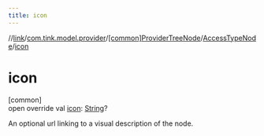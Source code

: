 ```yaml
---
title: icon
---
```

//[link](../../../../index.html)/[com.tink.model.provider](../../index.html)/[[common]ProviderTreeNode](../index.html)/[AccessTypeNode](index.html)/[icon](icon.html)



# icon



[common]\
open override val [icon](icon.html): [String](https://kotlinlang.org/api/latest/jvm/stdlib/kotlin/-string/index.html)?



An optional url linking to a visual description of the node.




